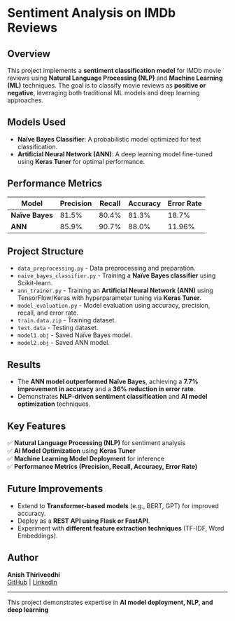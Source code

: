 
# Sentiment Analysis on IMDb Reviews

## Overview
This project implements a **sentiment classification model** for IMDb movie reviews using **Natural Language Processing (NLP)** and **Machine Learning (ML)** techniques. The goal is to classify movie reviews as **positive or negative**, leveraging both traditional ML models and deep learning approaches.

## Models Used
- **Naïve Bayes Classifier**: A probabilistic model optimized for text classification.
- **Artificial Neural Network (ANN)**: A deep learning model fine-tuned using **Keras Tuner** for optimal performance.

## Performance Metrics
| Model | Precision | Recall | Accuracy | Error Rate |
|--------|------------|----------|-----------|------------|
| **Naïve Bayes** | 81.5% | 80.4% | 81.3% | 18.7% |
| **ANN** | 85.9% | 90.7% | 88.0% | 11.96% |

## Project Structure
- `data_preprocessing.py` - Data preprocessing and preparation.
- `naive_bayes_classifier.py` - Training a **Naïve Bayes classifier** using Scikit-learn.
- `ann_trainer.py` - Training an **Artificial Neural Network (ANN)** using TensorFlow/Keras with hyperparameter tuning via **Keras Tuner**.
- `model_evaluation.py` - Model evaluation using accuracy, precision, recall, and error rate.
- `train.data.zip` - Training dataset.
- `test.data` - Testing dataset.
- `model1.obj` - Saved Naïve Bayes model.
- `model2.obj` - Saved ANN model.

## Results
- The **ANN model outperformed Naïve Bayes**, achieving a **7.7% improvement in accuracy** and a **36% reduction in error rate**.
- Demonstrates **NLP-driven sentiment classification** and **AI model optimization** techniques.

## Key Features
✅ **Natural Language Processing (NLP)** for sentiment analysis  
✅ **AI Model Optimization** using **Keras Tuner**  
✅ **Machine Learning Model Deployment** for inference  
✅ **Performance Metrics (Precision, Recall, Accuracy, Error Rate)**  

## Future Improvements
- Extend to **Transformer-based models** (e.g., BERT, GPT) for improved accuracy.
- Deploy as a **REST API using Flask or FastAPI**.
- Experiment with **different feature extraction techniques** (TF-IDF, Word Embeddings).

## Author
**Anish Thiriveedhi**  
[GitHub](https://github.com/aaniish) | [LinkedIn](https://linkedin.com/in/anishthiriveedhi)

---
This project demonstrates expertise in **AI model deployment, NLP, and deep learning**
